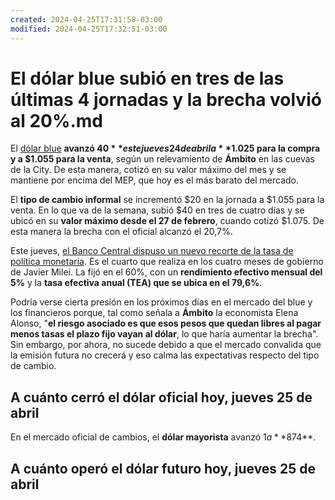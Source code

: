 ```yaml
---
created: 2024-04-25T17:31:58-03:00
modified: 2024-04-25T17:32:51-03:00
---
```


# El dólar blue subió en tres de las últimas 4 jornadas y la brecha volvió al 20%.md

El [dólar blue](https://www.ambito.com/contenidos/dolar-informal.html) **avanzó $40** este jueves 24 de abril a **$1.025 para la compra y a $1.055 para la venta**, según un relevamiento de **Ámbito** en las cuevas de la City. De esta manera, cotizó en su valor máximo del mes y se mantiene por encima del MEP, que hoy es el más barato del mercado.

El **tipo de cambio informal** se incrementó $20 en la jornada a $1.055 para la venta. En lo que va de la semana, subió $40 en tres de cuatro días y se ubicó en su **valor máximo desde el 27 de febrero**, cuando cotizó $1.075. De esta manera la brecha con el oficial alcanzó el 20,7%.

Este jueves, [el Banco Central dispuso un nuevo recorte de la tasa de política monetaria](https://www.ambito.com/finanzas/sigue-la-licuadora-bcra-volvio-bajar-la-tasa-10-puntos-y-la-llevo-al-60-n5987992). Es el cuarto que realiza en los cuatro meses de gobierno de Javier Milei. La fijó en el 60%, con un **rendimiento efectivo mensual del 5%** y la **tasa efectiva anual (TEA) que se ubica en el 79,6%**.

Podría verse cierta presión en los próximos días en el mercado del blue y los financieros porque, tal como señala a **Ámbito** la economista Elena Alonso, "**el riesgo asociado es que esos pesos que quedan libres al pagar menos tasas el plazo fijo vayan al dólar**, lo que haría aumentar la brecha". Sin embargo, por ahora, no sucede debido a que el mercado convalida que la emisión futura no crecerá y eso calma las expectativas respecto del tipo de cambio.

## **A cuánto cerró el dólar oficial hoy, jueves 25 de abril**

En el mercado oficial de cambios, el **dólar mayorista** avanzó $1 a **$874**.

## A cuánto operó el dólar futuro hoy, jueves 25 de abril
